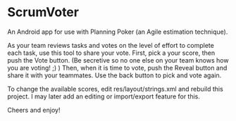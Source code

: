 ScrumVoter
==========

An Android app for use with Planning Poker (an Agile estimation technique).

As your team reviews tasks and votes on the level of effort to complete each task, use this tool to share your vote. First, pick a your score, then push the Vote button. (Be secretive so no one else on your team knows how you are voting! ;) ) Then, when it is time to vote, push the Reveal button and share it with your teammates. Use the back button to pick and vote again.

To change the available scores, edit res/layout/strings.xml and rebuild this project. I may later add an editing or import/export feature for this.

Cheers and enjoy!
